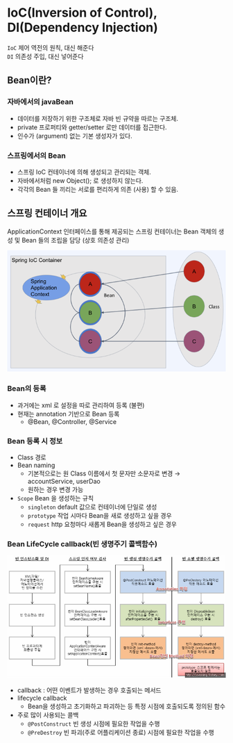 # IoC(Inversion of Control), DI(Dependency Injection)

`IoC` 제어 역전의 원칙, 대신 해준다  
`DI` 의존성 주입, 대신 넣어준다

## Bean이란?

### 자바에서의 javaBean

- 데이터를 저장하기 위한 구조체로 자바 빈 규약을 따르는 구조체.
- private 프로퍼티와 getter/setter 로만 데이터를 접근한다.
- 인수가 (argument) 없는 기본 생성자가 있다.

### 스프링에서의 Bean

- 스프링 IoC 컨테이너에 의해 생성되고 관리되는 객체.
- 자바에서처럼 new Object(); 로 생성하지 않는다.
- 각각의 Bean 들 끼리는 서로를 편리하게 의존 (사용) 할 수 있음.

## 스프링 컨테이너 개요

ApplicationContext 인터페이스를 통해 제공되는 스프링 컨테이너는 Bean 객체의 생성 및 Bean 들의 조립을 담당 (상호 의존성 관리)

![](images/2021-09-16-23-49-29.png)

### Bean의 등록

- 과거에는 xml 로 설정을 따로 관리하여 등록 (불편)
- 현재는 annotation 기반으로 Bean 등록
    - @Bean, @Controller, @Service

### Bean 등록 시 정보

- Class 경로
- Bean naming
    - 기본적으로는 원 Class 이름에서 첫 문자만 소문자로 변경  → accountService, userDao
    - 원하는 경우 변경 가능
- `Scope` Bean 을 생성하는 규칙
    - `singleton` default 값으로 컨테이너에 단일로 생성
    - `prototype` 작업 시마다 Bean을 새로 생성하고 싶을 경우
    - `request` http 요청마다 새롭게 Bean을 생성하고 싶은 경우

### Bean LifeCycle callback(빈 생명주기 콜백함수)

![](images/2021-09-16-23-54-29.png)

- callback : 어떤 이벤트가 발생하는 경우 호출되는 메서드
- lifecycle callback
    - Bean을 생성하고 초기화하고 파괴하는 등 특정 시점에 호출되도록 정의된 함수
- 주로 많이 사용되는 콜백
    - `@PostConstruct` 빈 생성 시점에 필요한 작업을 수행
    - `@PreDestroy` 빈 파괴(주로 어플리케이션 종료) 시점에 필요한 작업을 수행
